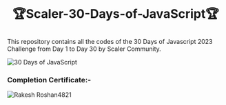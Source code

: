 # <p align="center">🏆Scaler-30-Days-of-JavaScript🏆</p>

This repository contains all the codes of the 30 Days of Javascript 2023 Challenge from Day 1 to Day 30 by Scaler Community.

![30 Days of JavaScript](https://github.com/Rakesh9100/Scaler-30-Days-of-JavaScript/assets/73993775/8e7c8acc-81e0-40ef-9a09-726c3d6c4e44)

### Completion Certificate:-

![Rakesh Roshan4821](https://github.com/Rakesh9100/Scaler-30-Days-of-JavaScript/assets/73993775/20988861-59e3-4037-b305-e80ae55be912)
